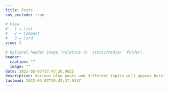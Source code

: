 ```yaml
---
title: Posts
cms_exclude: true

# View.
#   1 = List
#   2 = Compact
#   3 = Card
view: 2

# Optional header image (relative to `static/media/` folder).
header:
  caption: ""
  image: ""
date: 2022-03-07T17:43:20.982Z
description: Various blog posts and different topics will appear here!
lastmod: 2022-03-07T19:42:37.933Z
---
```

